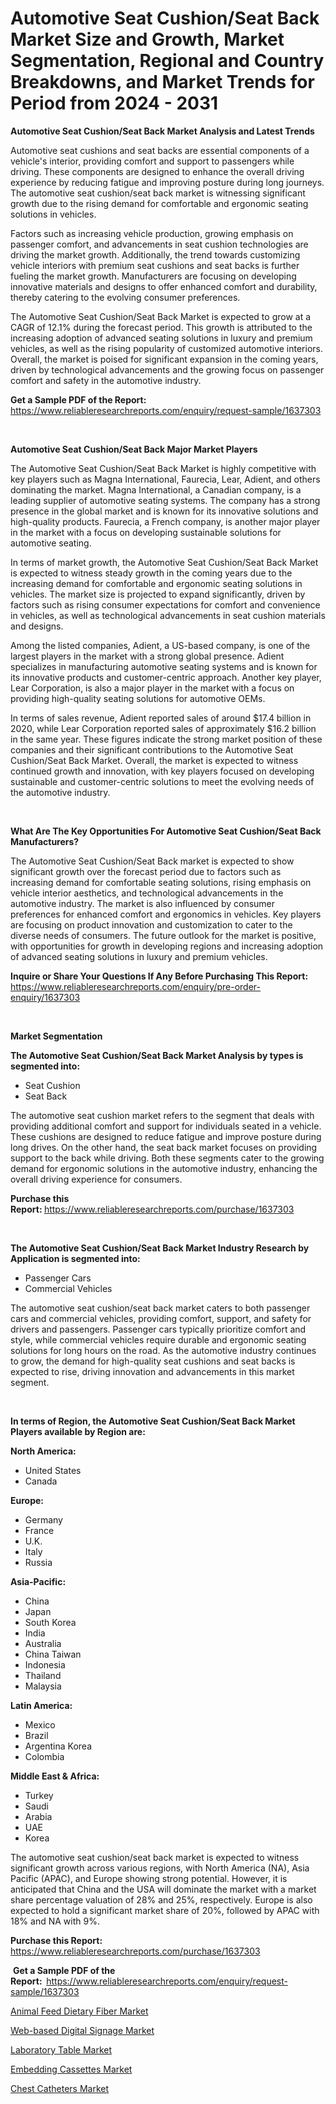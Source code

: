 <p><h1>Automotive Seat Cushion/Seat Back Market Size and Growth, Market Segmentation, Regional and Country Breakdowns, and Market Trends for Period from 2024 -  2031</h1></p><p><strong>Automotive Seat Cushion/Seat Back Market Analysis and Latest Trends</strong></p>
<p><p>Automotive seat cushions and seat backs are essential components of a vehicle's interior, providing comfort and support to passengers while driving. These components are designed to enhance the overall driving experience by reducing fatigue and improving posture during long journeys. The automotive seat cushion/seat back market is witnessing significant growth due to the rising demand for comfortable and ergonomic seating solutions in vehicles.</p><p>Factors such as increasing vehicle production, growing emphasis on passenger comfort, and advancements in seat cushion technologies are driving the market growth. Additionally, the trend towards customizing vehicle interiors with premium seat cushions and seat backs is further fueling the market growth. Manufacturers are focusing on developing innovative materials and designs to offer enhanced comfort and durability, thereby catering to the evolving consumer preferences.</p><p>The Automotive Seat Cushion/Seat Back Market is expected to grow at a CAGR of 12.1% during the forecast period. This growth is attributed to the increasing adoption of advanced seating solutions in luxury and premium vehicles, as well as the rising popularity of customized automotive interiors. Overall, the market is poised for significant expansion in the coming years, driven by technological advancements and the growing focus on passenger comfort and safety in the automotive industry.</p></p>
<p><strong>Get a Sample PDF of the Report:&nbsp;</strong> <a href="https://www.reliableresearchreports.com/enquiry/request-sample/1637303">https://www.reliableresearchreports.com/enquiry/request-sample/1637303</a></p>
<p>&nbsp;</p>
<p><strong>Automotive Seat Cushion/Seat Back Major Market Players</strong></p>
<p><p>The Automotive Seat Cushion/Seat Back Market is highly competitive with key players such as Magna International, Faurecia, Lear, Adient, and others dominating the market. Magna International, a Canadian company, is a leading supplier of automotive seating systems. The company has a strong presence in the global market and is known for its innovative solutions and high-quality products. Faurecia, a French company, is another major player in the market with a focus on developing sustainable solutions for automotive seating.</p><p>In terms of market growth, the Automotive Seat Cushion/Seat Back Market is expected to witness steady growth in the coming years due to the increasing demand for comfortable and ergonomic seating solutions in vehicles. The market size is projected to expand significantly, driven by factors such as rising consumer expectations for comfort and convenience in vehicles, as well as technological advancements in seat cushion materials and designs.</p><p>Among the listed companies, Adient, a US-based company, is one of the largest players in the market with a strong global presence. Adient specializes in manufacturing automotive seating systems and is known for its innovative products and customer-centric approach. Another key player, Lear Corporation, is also a major player in the market with a focus on providing high-quality seating solutions for automotive OEMs.</p><p>In terms of sales revenue, Adient reported sales of around $17.4 billion in 2020, while Lear Corporation reported sales of approximately $16.2 billion in the same year. These figures indicate the strong market position of these companies and their significant contributions to the Automotive Seat Cushion/Seat Back Market. Overall, the market is expected to witness continued growth and innovation, with key players focused on developing sustainable and customer-centric solutions to meet the evolving needs of the automotive industry.</p></p>
<p>&nbsp;</p>
<p><strong>What Are The Key Opportunities For Automotive Seat Cushion/Seat Back Manufacturers?</strong></p>
<p><p>The Automotive Seat Cushion/Seat Back market is expected to show significant growth over the forecast period due to factors such as increasing demand for comfortable seating solutions, rising emphasis on vehicle interior aesthetics, and technological advancements in the automotive industry. The market is also influenced by consumer preferences for enhanced comfort and ergonomics in vehicles. Key players are focusing on product innovation and customization to cater to the diverse needs of consumers. The future outlook for the market is positive, with opportunities for growth in developing regions and increasing adoption of advanced seating solutions in luxury and premium vehicles.</p></p>
<p><strong>Inquire or Share Your Questions If Any Before Purchasing This Report:</strong> <a href="https://www.reliableresearchreports.com/enquiry/pre-order-enquiry/1637303">https://www.reliableresearchreports.com/enquiry/pre-order-enquiry/1637303</a></p>
<p>&nbsp;</p>
<p><strong>Market Segmentation</strong></p>
<p><strong>The Automotive Seat Cushion/Seat Back Market Analysis by types is segmented into:</strong></p>
<p><ul><li>Seat Cushion</li><li>Seat Back</li></ul></p>
<p><p>The automotive seat cushion market refers to the segment that deals with providing additional comfort and support for individuals seated in a vehicle. These cushions are designed to reduce fatigue and improve posture during long drives. On the other hand, the seat back market focuses on providing support to the back while driving. Both these segments cater to the growing demand for ergonomic solutions in the automotive industry, enhancing the overall driving experience for consumers.</p></p>
<p><strong>Purchase this Report:&nbsp;</strong><a href="https://www.reliableresearchreports.com/purchase/1637303">https://www.reliableresearchreports.com/purchase/1637303</a></p>
<p>&nbsp;</p>
<p><strong>The Automotive Seat Cushion/Seat Back Market Industry Research by Application is segmented into:</strong></p>
<p><ul><li>Passenger Cars</li><li>Commercial Vehicles</li></ul></p>
<p><p>The automotive seat cushion/seat back market caters to both passenger cars and commercial vehicles, providing comfort, support, and safety for drivers and passengers. Passenger cars typically prioritize comfort and style, while commercial vehicles require durable and ergonomic seating solutions for long hours on the road. As the automotive industry continues to grow, the demand for high-quality seat cushions and seat backs is expected to rise, driving innovation and advancements in this market segment.</p></p>
<p>&nbsp;</p>
<p><strong>In terms of Region, the Automotive Seat Cushion/Seat Back Market Players available by Region are:</strong></p>
<p>
    <p> <strong> North America: </strong>
        <ul>
            <li>United States</li>
            <li>Canada</li>
        </ul>
        </p> 
    <p> <strong> Europe: </strong>
        <ul>
            <li>Germany</li>
            <li>France</li>
            <li>U.K.</li>
            <li>Italy</li>
            <li>Russia</li>
        </ul>
        </p> 
    <p> <strong> Asia-Pacific: </strong>
        <ul>
            <li>China</li>
            <li>Japan</li>
            <li>South Korea</li>
            <li>India</li>
            <li>Australia</li>
            <li>China Taiwan</li>
            <li>Indonesia</li>
            <li>Thailand</li>
            <li>Malaysia</li>
        </ul>
        </p> 
    <p> <strong> Latin America: </strong>
        <ul>
            <li>Mexico</li>
            <li>Brazil</li>
            <li>Argentina Korea</li>
            <li>Colombia</li>
        </ul>
        </p> 
    <p> <strong> Middle East & Africa: </strong>
        <ul>
            <li>Turkey</li>
            <li>Saudi</li>
            <li>Arabia</li>
            <li>UAE</li>
            <li>Korea</li>
        </ul>
    </p>
    </p>
<p><p>The automotive seat cushion/seat back market is expected to witness significant growth across various regions, with North America (NA), Asia Pacific (APAC), and Europe showing strong potential. However, it is anticipated that China and the USA will dominate the market with a market share percentage valuation of 28% and 25%, respectively. Europe is also expected to hold a significant market share of 20%, followed by APAC with 18% and NA with 9%.</p></p>
<p><strong>Purchase this Report: </strong><a href="https://www.reliableresearchreports.com/purchase/1637303">https://www.reliableresearchreports.com/purchase/1637303</a></p>
<p>&nbsp;<strong>Get a Sample PDF of the Report:&nbsp;&nbsp;</strong><a href="https://www.reliableresearchreports.com/enquiry/request-sample/1637303">https://www.reliableresearchreports.com/enquiry/request-sample/1637303</a></p>
<p><strong></strong></p>
<p><p><a href="https://github.com/Sarissaschmalingtr6fz2739/Market-Research-Report-List-1/blob/main/animal-feed-dietary-fiber-market.md">Animal Feed Dietary Fiber Market</a></p><p><a href="https://github.com/jodemen/Market-Research-Report-List-1/blob/main/web-based-digital-signage-market.md">Web-based Digital Signage Market</a></p><p><a href="https://medium.com/@shirleysullivan73/laboratory-table-market-share-evolution-and-market-growth-trends-2024-2031-c14724d4b6fb">Laboratory Table Market</a></p><p><a href="https://medium.com/@emmyrolfson8689/embedding-cassettes-market-size-cagr-trends-2024-2030-6ce501bf351e">Embedding Cassettes Market</a></p><p><a href="https://medium.com/@emmyrolfson8689/chest-catheters-market-exploring-market-share-market-trends-and-future-growth-b5330e2f9f2c">Chest Catheters Market</a></p></p>